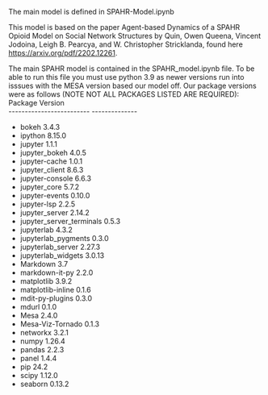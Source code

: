 The main model is defined in SPAHR-Model.ipynb

This model is based on the paper Agent-based Dynamics of a SPAHR Opioid Model on
Social Network Structures by Quin, Owen Queena, Vincent Jodoina, Leigh B. Pearcya, and W. Christopher
Stricklanda, found here https://arxiv.org/pdf/2202.12261.

The main SPAHR model is contained in the SPAHR_model.ipynb file. 
To be able to run this file you must use python 3.9 as newer versions 
run into isssues with the MESA version based our model off. Our 
package versions were as follows (NOTE NOT ALL PACKAGES LISTED ARE REQUIRED):<br>
Package                   Version<br>
------------------------- --------------<br>
* bokeh                     3.4.3
* ipython                   8.15.0
* jupyter                   1.1.1
* jupyter_bokeh             4.0.5
* jupyter-cache             1.0.1
* jupyter_client            8.6.3
* jupyter-console           6.6.3
* jupyter_core              5.7.2
* jupyter-events            0.10.0
* jupyter-lsp               2.2.5
* jupyter_server            2.14.2
* jupyter_server_terminals  0.5.3
* jupyterlab                4.3.2
* jupyterlab_pygments       0.3.0
* jupyterlab_server         2.27.3
* jupyterlab_widgets        3.0.13
* Markdown                  3.7
* markdown-it-py            2.2.0
* matplotlib                3.9.2
* matplotlib-inline         0.1.6
* mdit-py-plugins           0.3.0
* mdurl                     0.1.0
* Mesa                      2.4.0
* Mesa-Viz-Tornado          0.1.3
* networkx                  3.2.1
* numpy                     1.26.4
* pandas                    2.2.3
* panel                     1.4.4
* pip                       24.2
* scipy                     1.12.0
* seaborn                   0.13.2

